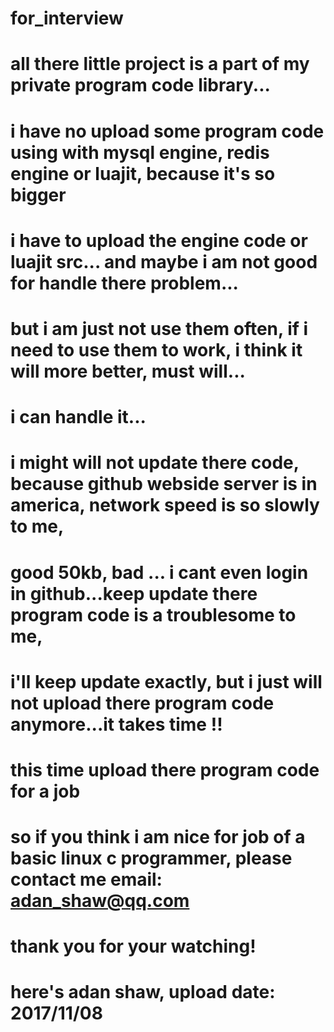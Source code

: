 # for_interview
# all there little project is a part of my private program code library...
# i have no upload some program code using with mysql engine, redis engine or luajit, because it's so bigger
# i have to upload the engine code or luajit src... and maybe i am not good for handle there problem...
# but i am just not use them often, if i need to use them to work, i think it will more better, must will...
# i can handle it...
#
# i might will not update there code, because github webside server is in america, network speed is so slowly to me,
# good 50kb, bad ... i cant even login in github...keep update there program code is a troublesome to me,
# i'll keep update exactly, but i just will not upload there program code anymore...it takes time !!
#
# this time upload there program code for a job
# so if you think i am nice for job of a basic linux c programmer, please contact me email: adan_shaw@qq.com
#
# thank you for your watching!
# here's adan shaw, upload date: 2017/11/08
